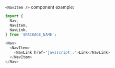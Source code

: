 `<NavItem />` component example:

```js
import { 
  Nav,
  NavItem,
  NavLink,
} from '$PACKAGE_NAME';

<Nav>
  <NavItem>
    <NavLink href="javascript:;">Link</NavLink>
  </NavItem>
</Nav>
```
